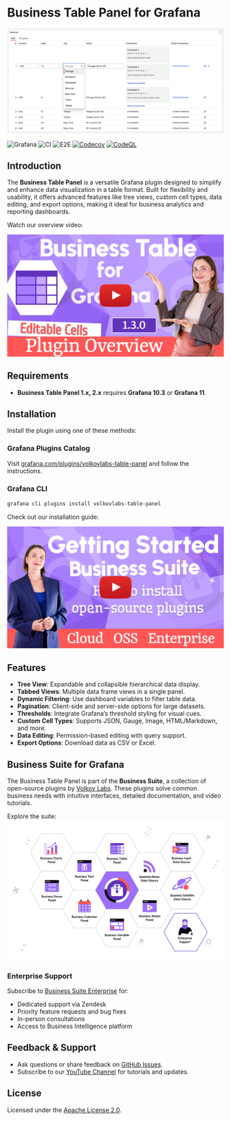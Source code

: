 # Business Table Panel for Grafana

![Table Screenshot](https://github.com/VolkovLabs/business-table/raw/main/src/img/dashboard.png)

![Grafana](https://img.shields.io/badge/Grafana-11.5-orange)
![CI](https://github.com/volkovlabs/business-table/workflows/CI/badge.svg)
![E2E](https://github.com/volkovlabs/business-table/workflows/E2E/badge.svg)
[![Codecov](https://codecov.io/gh/VolkovLabs/business-table/branch/main/graph/badge.svg)](https://codecov.io/gh/VolkovLabs/business-table)
[![CodeQL](https://github.com/VolkovLabs/business-table/actions/workflows/codeql.yml/badge.svg)](https://github.com/VolkovLabs/business-table/actions/workflows/codeql-analysis.yml)

## Introduction

The **Business Table Panel** is a versatile Grafana plugin designed to simplify and enhance data visualization in a table format. Built for flexibility and usability, it offers advanced features like tree views, custom cell types, data editing, and export options, making it ideal for business analytics and reporting dashboards.

Watch our overview video:

[![Business Table Panel for Grafana | Overview and Tutorial for Beginners](https://raw.githubusercontent.com/volkovlabs/business-table/main/img/overview.png)](https://youtu.be/kOjt9Bl3VQo)

## Requirements

- **Business Table Panel 1.x, 2.x** requires **Grafana 10.3** or **Grafana 11**.

## Installation

Install the plugin using one of these methods:

### Grafana Plugins Catalog

Visit [grafana.com/plugins/volkovlabs-table-panel](https://grafana.com/grafana/plugins/volkovlabs-table-panel/) and follow the instructions.

### Grafana CLI

```bash
grafana cli plugins install volkovlabs-table-panel
```

Check out our installation guide:

[![Install Business Suite Plugins in Cloud, OSS, Enterprise](https://raw.githubusercontent.com/volkovlabs/.github/main/started.png)](https://youtu.be/1qYzHfPXJF8)

## Features

- **Tree View**: Expandable and collapsible hierarchical data display.
- **Tabbed Views**: Multiple data frame views in a single panel.
- **Dynamic Filtering**: Use dashboard variables to filter table data.
- **Pagination**: Client-side and server-side options for large datasets.
- **Thresholds**: Integrate Grafana’s threshold styling for visual cues.
- **Custom Cell Types**: Supports JSON, Gauge, Image, HTML/Markdown, and more.
- **Data Editing**: Permission-based editing with query support.
- **Export Options**: Download data as CSV or Excel.

## Business Suite for Grafana

The Business Table Panel is part of the **Business Suite**, a collection of open-source plugins by [Volkov Labs](https://volkovlabs.io/). These plugins solve common business needs with intuitive interfaces, detailed documentation, and video tutorials.

Explore the suite:
[![Business Suite for Grafana](https://raw.githubusercontent.com/VolkovLabs/.github/main/business.png)](https://volkovlabs.io/plugins/)

### Enterprise Support

Subscribe to [Business Suite Enterprise](https://volkovlabs.io/pricing/) for:

- Dedicated support via Zendesk
- Priority feature requests and bug fixes
- In-person consultations
- Access to Business Intelligence platform

## Feedback & Support

- Ask questions or share feedback on [GitHub Issues](https://github.com/volkovlabs/business-table/issues).
- Subscribe to our [YouTube Channel](https://youtube.com/@volkovlabs) for tutorials and updates.

## License

Licensed under the [Apache License 2.0](https://github.com/volkovlabs/business-table/blob/main/LICENSE).
